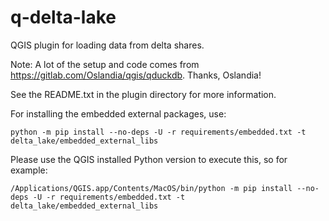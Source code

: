 # q-delta-lake
QGIS plugin for loading data from delta shares.

Note: A lot of the setup and code comes from https://gitlab.com/Oslandia/qgis/qduckdb.
Thanks, Oslandia!

See the README.txt in the plugin directory for more information.

For installing the embedded external packages, use:

`python -m pip install --no-deps -U -r requirements/embedded.txt -t delta_lake/embedded_external_libs`

Please use the QGIS installed Python version to execute this, so for example:

`/Applications/QGIS.app/Contents/MacOS/bin/python -m pip install --no-deps -U -r requirements/embedded.txt -t delta_lake/embedded_external_libs`
